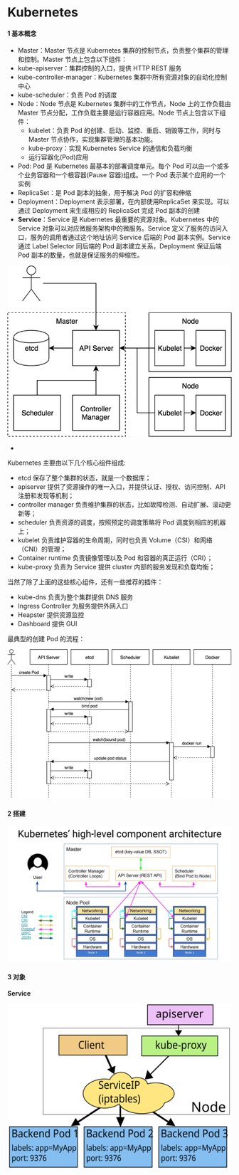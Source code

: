 # Kubernetes

#### 1 基本概念

- Master：Master 节点是 Kubernetes 集群的控制节点，负责整个集群的管理和控制。Master 节点上包含以下组件：
- kube-apiserver：集群控制的入口，提供 HTTP REST 服务
- kube-controller-manager：Kubernetes 集群中所有资源对象的自动化控制中心
- kube-scheduler：负责 Pod 的调度
- Node：Node 节点是 Kubernetes 集群中的工作节点，Node 上的工作负载由 Master 节点分配，工作负载主要是运行容器应用。Node 节点上包含以下组件：
  - kubelet：负责 Pod 的创建、启动、监控、重启、销毁等工作，同时与 Master 节点协作，实现集群管理的基本功能。
  - kube-proxy：实现 Kubernetes Service 的通信和负载均衡
  - 运行容器化(Pod)应用
- Pod: Pod 是 Kubernetes 最基本的部署调度单元。每个 Pod 可以由一个或多个业务容器和一个根容器(Pause 容器)组成。一个 Pod 表示某个应用的一个实例
- ReplicaSet：是 Pod 副本的抽象，用于解决 Pod 的扩容和伸缩
- Deployment：Deployment 表示部署，在内部使用ReplicaSet 来实现。可以通过 Deployment 来生成相应的 ReplicaSet 完成 Pod 副本的创建
- **Service**：Service 是 Kubernetes 最重要的资源对象。Kubernetes 中的 Service 对象可以对应微服务架构中的微服务。Service 定义了服务的访问入口，服务的调用者通过这个地址访问 Service 后端的 Pod 副本实例。Service 通过 Label Selector 同后端的 Pod 副本建立关系，Deployment 保证后端Pod 副本的数量，也就是保证服务的伸缩性。

![k8s basic](Kubernetes.assets/k8s-basic.png)

+

Kubernetes 主要由以下几个核心组件组成:

- etcd 保存了整个集群的状态，就是一个数据库；
- apiserver 提供了资源操作的唯一入口，并提供认证、授权、访问控制、API 注册和发现等机制；
- controller manager 负责维护集群的状态，比如故障检测、自动扩展、滚动更新等；
- scheduler 负责资源的调度，按照预定的调度策略将 Pod 调度到相应的机器上；
- kubelet 负责维护容器的生命周期，同时也负责 Volume（CSI）和网络（CNI）的管理；
- Container runtime 负责镜像管理以及 Pod 和容器的真正运行（CRI）；
- kube-proxy 负责为 Service 提供 cluster 内部的服务发现和负载均衡；

当然了除了上面的这些核心组件，还有一些推荐的插件：

- kube-dns 负责为整个集群提供 DNS 服务
- Ingress Controller 为服务提供外网入口
- Heapster 提供资源监控
- Dashboard 提供 GUI



最典型的创建 Pod 的流程：

![k8s pod](Kubernetes.assets/k8s-pod-process.png)



#### 2 搭建

![k8s 架构](Kubernetes.assets/k8s-structure.jpeg)

#### 3 对象

**Service**

![service iptables overview](Kubernetes.assets/services-iptables-overview.svg)